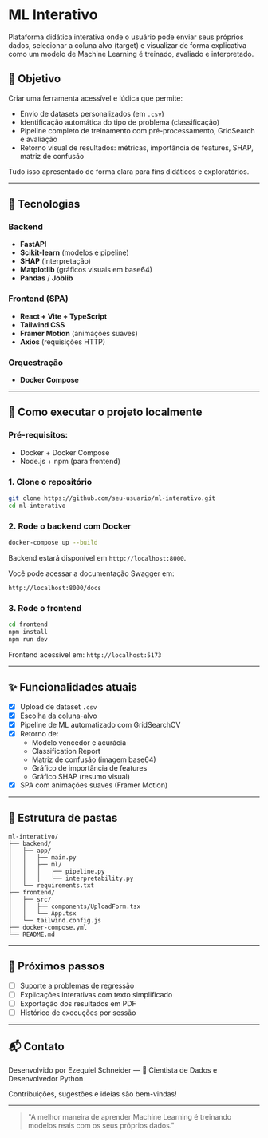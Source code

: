 # ML Interativo

Plataforma didática interativa onde o usuário pode enviar seus próprios dados, selecionar a coluna alvo (target) e visualizar de forma explicativa como um modelo de Machine Learning é treinado, avaliado e interpretado.

## 🎯 Objetivo

Criar uma ferramenta acessível e lúdica que permite:
- Envio de datasets personalizados (em `.csv`)
- Identificação automática do tipo de problema (classificação)
- Pipeline completo de treinamento com pré-processamento, GridSearch e avaliação
- Retorno visual de resultados: métricas, importância de features, SHAP, matriz de confusão

Tudo isso apresentado de forma clara para fins didáticos e exploratórios.

---

## 🧱 Tecnologias

### Backend
- **FastAPI**
- **Scikit-learn** (modelos e pipeline)
- **SHAP** (interpretação)
- **Matplotlib** (gráficos visuais em base64)
- **Pandas** / **Joblib**

### Frontend (SPA)
- **React + Vite + TypeScript**
- **Tailwind CSS**
- **Framer Motion** (animações suaves)
- **Axios** (requisições HTTP)

### Orquestração
- **Docker Compose**

---

## 🚀 Como executar o projeto localmente

### Pré-requisitos:
- Docker + Docker Compose
- Node.js + npm (para frontend)

### 1. Clone o repositório
```bash
git clone https://github.com/seu-usuario/ml-interativo.git
cd ml-interativo
```

### 2. Rode o backend com Docker
```bash
docker-compose up --build
```
Backend estará disponível em `http://localhost:8000`.

Você pode acessar a documentação Swagger em:
```
http://localhost:8000/docs
```

### 3. Rode o frontend
```bash
cd frontend
npm install
npm run dev
```

Frontend acessível em: `http://localhost:5173`

---

## ✨ Funcionalidades atuais

- [x] Upload de dataset `.csv`
- [x] Escolha da coluna-alvo
- [x] Pipeline de ML automatizado com GridSearchCV
- [x] Retorno de:
  - Modelo vencedor e acurácia
  - Classification Report
  - Matriz de confusão (imagem base64)
  - Gráfico de importância de features
  - Gráfico SHAP (resumo visual)
- [x] SPA com animações suaves (Framer Motion)

---

## 📌 Estrutura de pastas

```
ml-interativo/
├── backend/
│   ├── app/
│   │   ├── main.py
│   │   ├── ml/
│   │   │   ├── pipeline.py
│   │   │   └── interpretability.py
│   └── requirements.txt
├── frontend/
│   ├── src/
│   │   ├── components/UploadForm.tsx
│   │   └── App.tsx
│   └── tailwind.config.js
├── docker-compose.yml
└── README.md
```

---

## 📌 Próximos passos
- [ ] Suporte a problemas de regressão
- [ ] Explicações interativas com texto simplificado
- [ ] Exportação dos resultados em PDF
- [ ] Histórico de execuções por sessão

---

## 📬 Contato
Desenvolvido por Ezequiel Schneider — 💼 Cientista de Dados e Desenvolvedor Python

Contribuições, sugestões e ideias são bem-vindas!

---

> "A melhor maneira de aprender Machine Learning é treinando modelos reais com os seus próprios dados."
